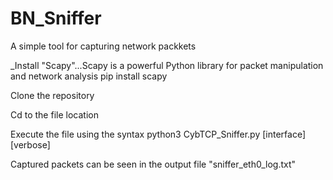 # BN_Sniffer
A simple tool for capturing network packkets

_Install "Scapy"...Scapy is a powerful Python library for packet manipulation and network analysis
pip install scapy

Clone the repository

Cd to the file location

Execute the file using the syntax python3 CybTCP_Sniffer.py [interface] [verbose]

Captured packets can be seen in the output file "sniffer_eth0_log.txt"
